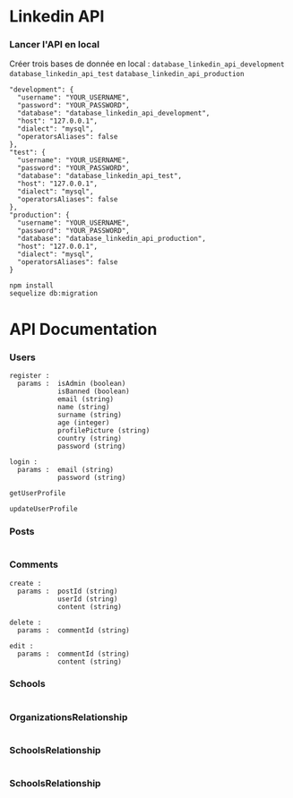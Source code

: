 # Linkedin API

### Lancer l'API en local
Créer trois bases de donnée en local :
`database_linkedin_api_development`
`database_linkedin_api_test`
`database_linkedin_api_production`

```text
"development": {
  "username": "YOUR_USERNAME",
  "password": "YOUR_PASSWORD",
  "database": "database_linkedin_api_development",
  "host": "127.0.0.1",
  "dialect": "mysql",
  "operatorsAliases": false
},
"test": {
  "username": "YOUR_USERNAME",
  "password": "YOUR_PASSWORD",
  "database": "database_linkedin_api_test",
  "host": "127.0.0.1",
  "dialect": "mysql",
  "operatorsAliases": false
},
"production": {
  "username": "YOUR_USERNAME",
  "password": "YOUR_PASSWORD",
  "database": "database_linkedin_api_production",
  "host": "127.0.0.1",
  "dialect": "mysql",
  "operatorsAliases": false
}
```

```shell script
npm install
sequelize db:migration
```

# API Documentation

### Users
```text
register :
  params :  isAdmin (boolean)
            isBanned (boolean)
            email (string)
            name (string)
            surname (string)
            age (integer)
            profilePicture (string)
            country (string)
            password (string)

login :
  params :  email (string)
            password (string)

getUserProfile

updateUserProfile
```

### Posts
```text
```

### Comments
```text
create :
  params :  postId (string)
            userId (string)
            content (string)

delete :
  params :  commentId (string)

edit :
  params :  commentId (string)
            content (string)
```

### Schools
```text
```

### OrganizationsRelationship
```text
```

### SchoolsRelationship
```text
```

### SchoolsRelationship
```text
```
